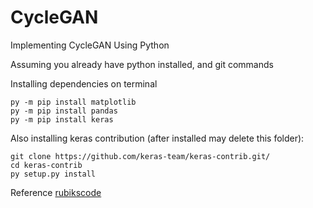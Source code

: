 # CycleGAN
Implementing CycleGAN Using Python

Assuming you already have python installed, and git commands

Installing dependencies on terminal
```
py -m pip install matplotlib
py -m pip install pandas
py -m pip install keras
```

Also installing keras contribution (after installed may delete this folder): 
```
git clone https://github.com/keras-team/keras-contrib.git/
cd keras-contrib
py setup.py install
```



Reference [rubikscode](https://rubikscode.net/2019/02/11/implementing-cyclegan-using-python/)
